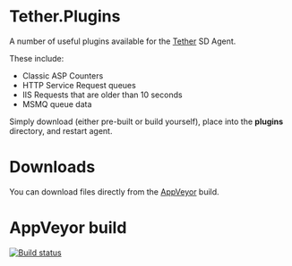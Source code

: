 # Tether.Plugins

A number of useful plugins available for the [Tether](https://github.com/surgicalcoder/Tether) SD Agent.

These include:

* Classic ASP Counters
* HTTP Service Request queues
* IIS Requests that are older than 10 seconds
* MSMQ queue data

Simply download (either pre-built or build yourself), place into the **plugins** directory, and restart agent.
 
# Downloads

You can download files directly from the [AppVeyor](https://ci.appveyor.com/project/surgicalcoder/tether-plugins/build/artifacts) build.
 
# AppVeyor build

[![Build status](https://ci.appveyor.com/api/projects/status/0a6937115b1hwdtv?svg=true)](https://ci.appveyor.com/project/surgicalcoder/tether)